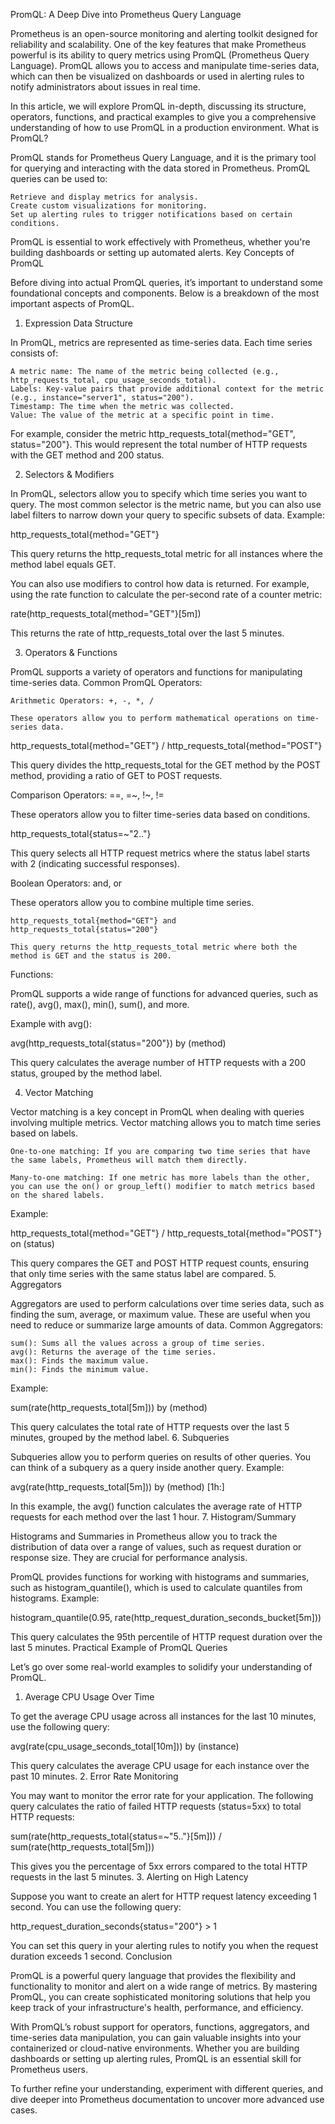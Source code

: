 PromQL: A Deep Dive into Prometheus Query Language

Prometheus is an open-source monitoring and alerting toolkit designed for reliability and scalability. One of the key features that make Prometheus powerful is its ability to query metrics using PromQL (Prometheus Query Language). PromQL allows you to access and manipulate time-series data, which can then be visualized on dashboards or used in alerting rules to notify administrators about issues in real time.

In this article, we will explore PromQL in-depth, discussing its structure, operators, functions, and practical examples to give you a comprehensive understanding of how to use PromQL in a production environment.
What is PromQL?

PromQL stands for Prometheus Query Language, and it is the primary tool for querying and interacting with the data stored in Prometheus. PromQL queries can be used to:

    Retrieve and display metrics for analysis.
    Create custom visualizations for monitoring.
    Set up alerting rules to trigger notifications based on certain conditions.

PromQL is essential to work effectively with Prometheus, whether you're building dashboards or setting up automated alerts.
Key Concepts of PromQL

Before diving into actual PromQL queries, it’s important to understand some foundational concepts and components. Below is a breakdown of the most important aspects of PromQL.


1. Expression Data Structure

In PromQL, metrics are represented as time-series data. Each time series consists of:

    A metric name: The name of the metric being collected (e.g., http_requests_total, cpu_usage_seconds_total).
    Labels: Key-value pairs that provide additional context for the metric (e.g., instance="server1", status="200").
    Timestamp: The time when the metric was collected.
    Value: The value of the metric at a specific point in time.

For example, consider the metric http_requests_total{method="GET", status="200"}. This would represent the total number of HTTP requests with the GET method and 200 status.

2. Selectors & Modifiers

In PromQL, selectors allow you to specify which time series you want to query. The most common selector is the metric name, but you can also use label filters to narrow down your query to specific subsets of data.
Example:

http_requests_total{method="GET"}

This query returns the http_requests_total metric for all instances where the method label equals GET.

You can also use modifiers to control how data is returned. For example, using the rate function to calculate the per-second rate of a counter metric:

rate(http_requests_total{method="GET"}[5m])

This returns the rate of http_requests_total over the last 5 minutes.

3. Operators & Functions

PromQL supports a variety of operators and functions for manipulating time-series data.
Common PromQL Operators:

    Arithmetic Operators: +, -, *, /

    These operators allow you to perform mathematical operations on time-series data.

http_requests_total{method="GET"} / http_requests_total{method="POST"}

This query divides the http_requests_total for the GET method by the POST method, providing a ratio of GET to POST requests.

Comparison Operators: ==, =~, !~, !=

These operators allow you to filter time-series data based on conditions.

http_requests_total{status=~"2.."}

This query selects all HTTP request metrics where the status label starts with 2 (indicating successful responses).

Boolean Operators: and, or

These operators allow you to combine multiple time series.

    http_requests_total{method="GET"} and http_requests_total{status="200"}

    This query returns the http_requests_total metric where both the method is GET and the status is 200.

Functions:

PromQL supports a wide range of functions for advanced queries, such as rate(), avg(), max(), min(), sum(), and more.

Example with avg():

avg(http_requests_total{status="200"}) by (method)

This query calculates the average number of HTTP requests with a 200 status, grouped by the method label.


4. Vector Matching

Vector matching is a key concept in PromQL when dealing with queries involving multiple metrics. Vector matching allows you to match time series based on labels.

    One-to-one matching: If you are comparing two time series that have the same labels, Prometheus will match them directly.

    Many-to-one matching: If one metric has more labels than the other, you can use the on() or group_left() modifier to match metrics based on the shared labels.

Example:

http_requests_total{method="GET"} / http_requests_total{method="POST"} on (status)

This query compares the GET and POST HTTP request counts, ensuring that only time series with the same status label are compared.
5. Aggregators

Aggregators are used to perform calculations over time series data, such as finding the sum, average, or maximum value. These are useful when you need to reduce or summarize large amounts of data.
Common Aggregators:

    sum(): Sums all the values across a group of time series.
    avg(): Returns the average of the time series.
    max(): Finds the maximum value.
    min(): Finds the minimum value.

Example:

sum(rate(http_requests_total[5m])) by (method)

This query calculates the total rate of HTTP requests over the last 5 minutes, grouped by the method label.
6. Subqueries

Subqueries allow you to perform queries on results of other queries. You can think of a subquery as a query inside another query.
Example:

avg(rate(http_requests_total[5m])) by (method) [1h:]

In this example, the avg() function calculates the average rate of HTTP requests for each method over the last 1 hour.
7. Histogram/Summary

Histograms and Summaries in Prometheus allow you to track the distribution of data over a range of values, such as request duration or response size. They are crucial for performance analysis.

PromQL provides functions for working with histograms and summaries, such as histogram_quantile(), which is used to calculate quantiles from histograms.
Example:

histogram_quantile(0.95, rate(http_request_duration_seconds_bucket[5m]))

This query calculates the 95th percentile of HTTP request duration over the last 5 minutes.
Practical Example of PromQL Queries

Let’s go over some real-world examples to solidify your understanding of PromQL.
1. Average CPU Usage Over Time

To get the average CPU usage across all instances for the last 10 minutes, use the following query:

avg(rate(cpu_usage_seconds_total[10m])) by (instance)

This query calculates the average CPU usage for each instance over the past 10 minutes.
2. Error Rate Monitoring

You may want to monitor the error rate for your application. The following query calculates the ratio of failed HTTP requests (status=5xx) to total HTTP requests:

sum(rate(http_requests_total{status=~"5.."}[5m])) / sum(rate(http_requests_total[5m]))

This gives you the percentage of 5xx errors compared to the total HTTP requests in the last 5 minutes.
3. Alerting on High Latency

Suppose you want to create an alert for HTTP request latency exceeding 1 second. You can use the following query:

http_request_duration_seconds{status="200"} > 1

You can set this query in your alerting rules to notify you when the request duration exceeds 1 second.
Conclusion

PromQL is a powerful query language that provides the flexibility and functionality to monitor and alert on a wide range of metrics. By mastering PromQL, you can create sophisticated monitoring solutions that help you keep track of your infrastructure's health, performance, and efficiency.

With PromQL’s robust support for operators, functions, aggregators, and time-series data manipulation, you can gain valuable insights into your containerized or cloud-native environments. Whether you are building dashboards or setting up alerting rules, PromQL is an essential skill for Prometheus users.

To further refine your understanding, experiment with different queries, and dive deeper into Prometheus documentation to uncover more advanced use cases.